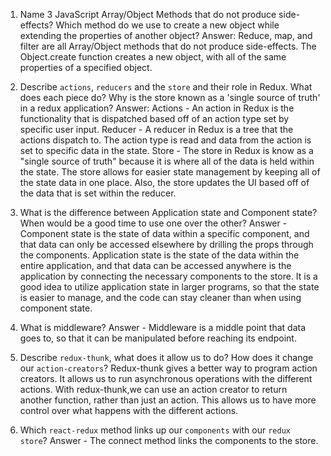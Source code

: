 1.  Name 3 JavaScript Array/Object Methods that do not produce side-effects? Which method do we use to create a new object while extending the properties of another object?
Answer: Reduce, map, and filter are all Array/Object methods that do not produce side-effects. The Object.create function creates a new object, with all of the same properties of a specified object.

1. Describe `actions`, `reducers` and the `store` and their role in Redux. What does each piece do? Why is the store known as a 'single source of truth' in a redux application?
Answer:
Actions - An action in Redux is the functionality that is dispatched based off of an action type set by specific user input.
Reducer - A reducer in Redux is a tree that the actions dispatch to. The action type is read and data from the action is set to specific data in the state.
Store - The store in Redux is know as a "single source of truth" because it is where all of the data is held within the state. The store allows for easier state management by keeping all of the state data in one place. Also, the store updates the UI based off of the data that is set within the reducer.

1.  What is the difference between Application state and Component state? When would be a good time to use one over the other?
Answer - Component state is the state of data within a specific component, and that data can only be accessed elsewhere by drilling the props through the components. Application state is the state of the data within the entire application, and that data can be accessed anywhere is the application by connecting the necessary components to the store. 
It is a good idea to utilize application state in larger programs, so that the state is easier to manage, and the code can stay cleaner than when using component state.

1.  What is middleware?
Answer - Middleware is a middle point that data goes to, so that it can be manipulated before reaching its endpoint.

1.  Describe `redux-thunk`, what does it allow us to do? How does it change our `action-creators`?
Redux-thunk gives a better way to program action creators. It allows us to run asynchronous operations with the different actions. With redux-thunk,we can use an action creator to return another function, rather than just an action. This allows us to have more control over what happens with the different actions.

1.  Which `react-redux` method links up our `components` with our `redux store`?
Answer - The connect method links the components to the store.
